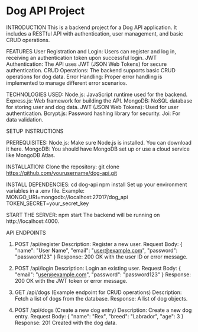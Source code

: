 # Dog API Project

INTRODUCTION
This is a backend project for a Dog API application. It includes a RESTful API with authentication, user management, and basic CRUD operations.


FEATURES
User Registration and Login: Users can register and log in, receiving an authentication token upon successful login.
JWT Authentication: The API uses JWT (JSON Web Tokens) for secure authentication.
CRUD Operations: The backend supports basic CRUD operations for dog data.
Error Handling: Proper error handling is implemented to manage different error scenarios.


TECHNOLOGIES USED:
Node.js: JavaScript runtime used for the backend.
Express.js: Web framework for building the API.
MongoDB: NoSQL database for storing user and dog data.
JWT (JSON Web Tokens): Used for user authentication.
Bcrypt.js: Password hashing library for security.
Joi: For data validation.



SETUP INSTRUCTIONS


PREREQUISITES:
Node.js: Make sure Node.js is installed. You can download it here.
MongoDB: You should have MongoDB set up or use a cloud service like MongoDB Atlas.


INSTALLATION:
Clone the repository:
git clone https://github.com/yourusername/dog-api.git


INSTALL DEPENDENCIES:
cd dog-api
npm install
Set up your environment variables in a .env file. 
Example:
MONGO_URI=mongodb://localhost:27017/dog_api
TOKEN_SECRET=your_secret_key


START THE SERVER:
npm start
The backend will be running on http://localhost:4000.



API ENDPOINTS

1. POST /api/register
Description: Register a new user.
Request Body: { "name": "User Name", "email": "user@example.com", "password": "password123" }
Response: 200 OK with the user ID or error message.

2. POST /api/login
Description: Login an existing user.
Request Body: { "email": "user@example.com", "password": "password123" }
Response: 200 OK with the JWT token or error message.

3. GET /api/dogs (Example endpoint for CRUD operations)
Description: Fetch a list of dogs from the database.
Response: A list of dog objects.

4. POST /api/dogs (Create a new dog entry)
Description: Create a new dog entry.
Request Body: { "name": "Rex", "breed": "Labrador", "age": 3 }
Response: 201 Created with the dog data.

